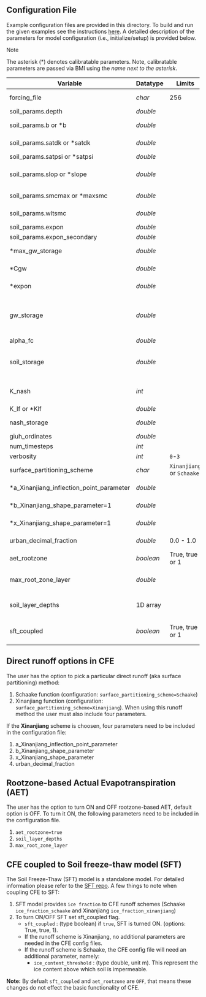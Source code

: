 ## Configuration File
Example configuration files are provided in this directory.
To build and run the given examples see the instructions [here](https://github.com/NOAA-OWP/cfe/blob/master/INSTALL.md).
A detailed description of the parameters for model configuration (i.e., initialize/setup) is provided below.
> [!NOTE]
> The asterisk (*) denotes calibratable parameters.
> Note, calibratable parameters are passed via BMI using the _name next to the asterisk_.

| Variable | Datatype |  Limits  | Units | Role | Process | Description |
| -------- | -------- | ------ | ----- | ---- | ------- | ----------- |
| forcing_file | *char* | 256  |   | filename |   | path to forcing inputs csv; set to `BMI` if passed via `bmi.set_value*()`  |
| soil_params.depth | *double* |   | meters [m]| state |  | soil depth  |
| soil_params.b or *b | *double* |   |   | state |   | beta exponent on Clapp-Hornberger (1978) soil water relations  |
| soil_params.satdk or *satdk | *double* |   |  meters/second [m s-1] | state |  | saturated hydraulic conductivity  |
| soil_params.satpsi or *satpsi | *double* |   |  meters [m] | state |  | saturated capillary head  |
| soil_params.slop or *slope | *double* |   |  meters/meters [m/m]| state |  | this factor (0-1) modifies the gradient of the hydraulic head at the soil bottom.  0=no-flow. |
| soil_params.smcmax or *maxsmc | *double* |   |  meters/meters [m/m] | state |  | saturated soil moisture content  |
| soil_params.wltsmc | *double* |   |  meters/meters [m/m] | state |   | wilting point soil moisture content  |
| soil_params.expon  | *double* |   |  | parameter_adjustable |    | optional; defaults to `1.0`  |
| soil_params.expon_secondary  | *double* |  |   | parameter_adjustable |  | optional; defaults to `1.0` |
| *max_gw_storage | *double* |   |  meters [m] | parameter_adjustable |  | maximum storage in the conceptual reservoir |
| *Cgw | *double* |   |  meters/hour [m h-1] | parameter_adjustable |  | the primary outlet coefficient |
| *expon | *double* |   |   | parameter_adjustable |  | exponent parameter (1.0 for linear reservoir) |
| gw_storage | *double* |   |  meters/meters [m/m] | parameter_adjustable |  | initial condition for groundwater reservoir - it is the ground water as a decimal fraction of the maximum groundwater storage (max_gw_storage) for the initial timestep |
| alpha_fc | *double* |   |   | parameter_adjustable |  | field capacity |
| soil_storage| *double* |   | meters/meters [m/m] | parameter_adjustable |  | initial condition for soil reservoir - it is the water in the soil as a decimal fraction of maximum soil water storage (smcmax * depth) for the initial timestep |
| K_nash | *int* |   |   | parameter_adjustable |   | number of Nash lf reservoirs (optional, defaults to 2, ignored if storage values present)  |
| K_lf or *Klf | *double* |   |   | parameter_adjustable |  | Nash Config param - primary reservoir  |
| nash_storage | *double* |   |   | parameter_adjustable |  | Nash Config param - secondary reservoir   |
| giuh_ordinates   | *double* |   |   | parameter_adjustable |  | Giuh ordinates in dt time steps   |
| num_timesteps  | *int* |   |  | time_info |  | set to `1` if `forcing_file=BMI`   |
| verbosity | *int* | `0`-`3`  |   | option |   |  prints various debug and bmi info  |
| surface_partitioning_scheme | *char* | `Xinanjiang` or `Schaake`  |  | parameter_adjustable | direct runoff |    |
| *a_Xinanjiang_inflection_point_parameter | *double* |   |  | parameter_adjustable | direct runoff | when `surface_partitioning_scheme=Xinanjiang`   |
| *b_Xinanjiang_shape_parameter=1  | *double* |   |   | parameter_adjustable  | direct runoff | when `surface_partitioning_scheme=Xinanjiang`   |
| *x_Xinanjiang_shape_parameter=1  | *double* |   |   | parameter_adjustable | direct runoff | when `surface_partitioning_scheme=Xinanjiang`   |
| urban_decimal_fraction  | *double*  |  0.0 - 1.0 |   |  parameter_adjustable | direct runoff | when `surface_partitioning_scheme=Xinanjiang` |
| aet_rootzone                    | *boolean* | True, true or 1  |  | coupling parameter | `rootzone-based AET` | when `CFE coupled to SoilMoistureProfile` |
| max_root_zone_layer | *double* |  | meters [m] | parameter_adjustable | AET | layer of the soil that is the maximum root zone depth. That is, the depth of the layer where the AET is drawn from |
| soil_layer_depths | 1D array |  | meters [m] | parameter_adjustable | AET | an array of depths from the surface. Example, soil_layer_depths=0.1,0.4,1.0,2.0
| sft_coupled                     | *boolean* | True, true or 1  |  | coupling parameter | `ice-fraction based runoff` | when `CFE coupled to SoilFreezeThaw`|


## Direct runoff options in CFE

The user has the option to pick a particular direct runoff (aka surface partitioning) method:

1. Schaake function (configuration: `surface_partitioning_scheme=Schaake`)
2. Xinanjiang function (configuration: `surface_partitioning_scheme=Xinanjiang`). When using this runoff method the user must also include four parameters.

If the **Xinanjiang** scheme is choosen, four parameters need to be included in the configuration file:
1. a_Xinanjiang_inflection_point_parameter
2. b_Xinanjiang_shape_parameter
3. x_Xinanjiang_shape_parameter
4. urban_decimal_fraction 

## Rootzone-based Actual Evapotranspiration (AET)
The user has the option to turn ON and OFF rootzone-based AET, default option is OFF. To turn it ON, the following parameters need to be included in the configuration file.
1. `aet_rootzone=true`
2. `soil_layer_depths` 
3. `max_root_zone_layer`

## CFE coupled to Soil freeze-thaw model (SFT)
The Soil Freeze-Thaw (SFT) model is a standalone model.  For detailed information please refer to the [SFT repo](https://github.com/NOAA-OWP/SoilFreezeThaw). A few things to note when coupling CFE to SFT:
1. SFT model provides `ice fraction` to CFE runoff schemes (Schaake `ice_fraction_schaake` and Xinanjiang `ice_fraction_xinanjiang`)
2. To turn ON/OFF SFT set sft_coupled flag.
    * `sft_coupled` : (type boolean) if `true`, SFT is turned ON. (options: True, true, 1).
    * If the runoff scheme is Xinanjiang, no additional parameters are needed in the CFE config files.
    * If the runoff scheme is Schaake, the CFE config file will need an additional parameter, namely:
      * `ice_content_threshold` : (type double, unit m). This represent the ice content above which soil is impermeable.
  

**Note:** By defualt `sft_coupled` and `aet_rootzone` are `OFF`, that means these changes do not effect the basic functionality of CFE.